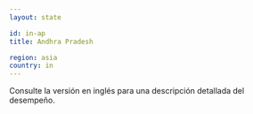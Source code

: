 ```yaml
---
layout: state

id: in-ap
title: Andhra Pradesh

region: asia
country: in
---
```


Consulte la versión en inglés para una descripción detallada del desempeño.